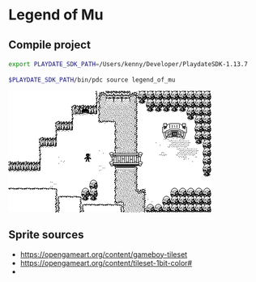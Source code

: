 # Legend of Mu


## Compile project

```sh
export PLAYDATE_SDK_PATH=/Users/kenny/Developer/PlaydateSDK-1.13.7
```

```sh
$PLAYDATE_SDK_PATH/bin/pdc source legend_of_mu
```

![Screenshot](https://github.com/kennycason/legend_of_mu/blob/main/legend_of_mu_screenshot.png?raw=true)


## Sprite sources
- https://opengameart.org/content/gameboy-tileset
- https://opengameart.org/content/tileset-1bit-color#
- 